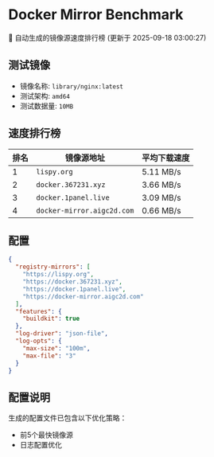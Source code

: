 # Docker Mirror Benchmark

🚀 自动生成的镜像源速度排行榜 (更新于 2025-09-18 03:00:27)

## 测试镜像
- 镜像名称: `library/nginx:latest`
- 测试架构: `amd64`
- 测试数据量: `10MB`

## 速度排行榜
| 排名 | 镜像源地址 | 平均下载速度 |
|------|------------|--------------|
| 1 | `lispy.org` | 5.11 MB/s |
| 2 | `docker.367231.xyz` | 3.66 MB/s |
| 3 | `docker.1panel.live` | 3.09 MB/s |
| 4 | `docker-mirror.aigc2d.com` | 0.66 MB/s |

## 配置

```json
{
  "registry-mirrors": [
    "https://lispy.org",
    "https://docker.367231.xyz",
    "https://docker.1panel.live",
    "https://docker-mirror.aigc2d.com"
  ],
  "features": {
    "buildkit": true
  },
  "log-driver": "json-file",
  "log-opts": {
    "max-size": "100m",
    "max-file": "3"
  }
}
```

## 配置说明
生成的配置文件已包含以下优化策略：
- 前5个最快镜像源
- 日志配置优化

